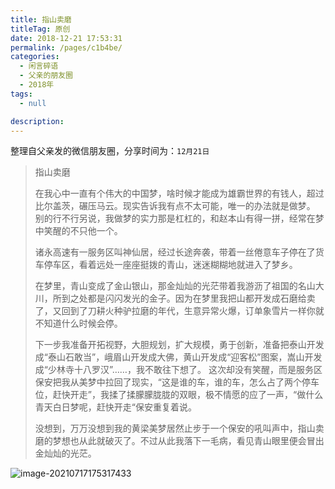 ```yaml
---
title: 指山卖磨
titleTag: 原创
date: 2018-12-21 17:53:31
permalink: /pages/c1b4be/
categories: 
  - 闲言碎语
  - 父亲的朋友圈
  - 2018年
tags: 
  - null

description: 
---
```

整理自父亲发的微信朋友圈，分享时间为：`12月21日`

> 指山卖磨
>
> 在我心中一直有个伟大的中国梦，啥时候才能成为雄霸世界的有钱人，超过比尔盖茨，碾压马云。现实告诉我有点不太可能，唯一的办法就是做梦。
> 别的行不行另说，我做梦的实力那是杠杠的，和赵本山有得一拼，经常在梦中笑醒的不只他一个。
>
> 诸永高速有一服务区叫神仙居，经过长途奔袭，带着一丝倦意车子停在了货车停车区，看着远处一座座挺拨的青山，迷迷糊糊地就进入了梦乡。
>
> 在梦里，青山变成了金山银山，那金灿灿的光茫带着我游沥了祖国的名山大川，所到之处都是闪闪发光的金子。因为在梦里我把山都开发成石磨给卖了，又回到了刀耕火种驴拉磨的年代，生意异常火爆，订单象雪片一样你就不知道什么时候会停。
>
> 下一步我准备开拓视野，大胆规划，扩大规模，勇于创新，准备把泰山开发成“泰山石敢当”，峨眉山开发成大佛，黄山开发成“迎客松”图案，嵩山开发成“少林寺十八罗汉”……，我不敢往下想了。
> 这次却没有笑醒，而是服务区保安把我从美梦中拉回了现实，“这是谁的车，谁的车，怎么占了两个停车位，赶快开走”，我揉了揉朦朦胧胧的双眼，极不情愿的应了一声，“做什么青天白日梦呢，赶快开走“保安重复着说。
>
> 没想到，万万没想到我的黄梁美梦居然止步于一个保安的吼叫声中，指山卖磨的梦想也从此就破灭了。不过从此我落下一毛病，看见青山眼里便会冒出金灿灿的光茫。

![image-20210717175317433](http://t.eryajf.net/imgs/2021/09/d4622b361dd81df6.jpg)